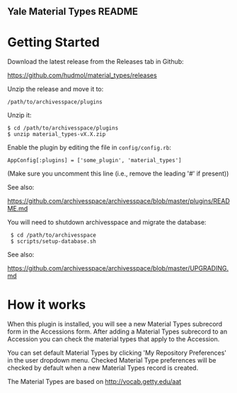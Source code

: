 Yale Material Types README
--------------------------

# Getting Started

Download the latest release from the Releases tab in Github:

  https://github.com/hudmol/material_types/releases

Unzip the release and move it to:

    /path/to/archivesspace/plugins

Unzip it:

    $ cd /path/to/archivesspace/plugins
    $ unzip material_types-vX.X.zip

Enable the plugin by editing the file in `config/config.rb`:

    AppConfig[:plugins] = ['some_plugin', 'material_types']

(Make sure you uncomment this line (i.e., remove the leading '#' if present))

See also:

  https://github.com/archivesspace/archivesspace/blob/master/plugins/README.md

You will need to shutdown archivesspace and migrate the database:

     $ cd /path/to/archivesspace
     $ scripts/setup-database.sh

See also:

  https://github.com/archivesspace/archivesspace/blob/master/UPGRADING.md

# How it works

When this plugin is installed, you will see a new Material Types subrecord
form in the Accessions form. After adding a Material Types subrecord to an
Accession you can check the material types that apply to the Accession.

You can set default Material Types by clicking 'My Repository Preferences'
in the user dropdown menu. Checked Material Type preferences will be
checked by default when a new Material Types record is created.
 

The Material Types are based on http://vocab.getty.edu/aat

